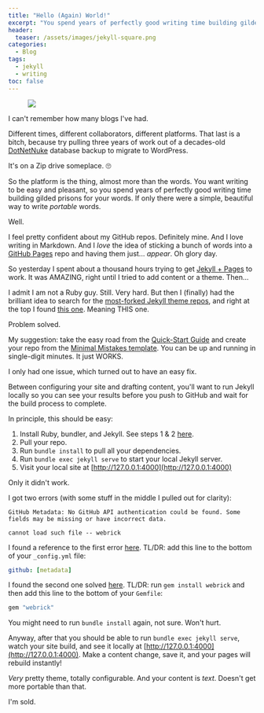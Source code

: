 ```yaml
---
title: "Hello (Again) World!"
excerpt: "You spend years of perfectly good writing time building gilded prisons for your words. If only there were a simple, beautiful way to write PORTABLE words."
header:
  teaser: /assets/images/jekyll-square.png
categories:
  - Blog
tags:
  - jekyll
  - writing
toc: false
---
```


<figure class="align-left" style="margin-top: 10px; margin-bottom: 10px; width: 150px;">
    <img src="{{ site.url }}{{ site.baseurl }}/assets/images/jekyll-square.png">
</figure>

I can't remember how many blogs I've had.

Different times, different collaborators, different platforms. That last is a bitch, because try pulling three years of work out of a decades-old [DotNetNuke](https://www.dnnsoftware.com/) database backup to migrate to WordPress. 

It's on a Zip drive someplace. :roll_eyes:

So the platform is the thing, almost more than the words. You want writing to be easy and pleasant, so you spend years of perfectly good writing time building gilded prisons for your words. If only there were a simple, beautiful way to write _portable_ words.

Well.

I feel pretty confident about my GitHub repos. Definitely mine. And I love writing in Markdown. And I _love_ the idea of sticking a bunch of words into a [GitHub Pages](https://pages.github.com/) repo and having them just... _appear_. Oh glory day.

So yesterday I spent about a thousand hours trying to get [Jekyll + Pages](https://docs.github.com/en/pages/setting-up-a-github-pages-site-with-jekyll) to work. It was AMAZING, right until I tried to add content or a theme. Then...

I admit I am not a Ruby guy. Still. Very hard. But then I (finally) had the brilliant idea to search for the [most-forked Jekyll theme repos](https://github.com/search?o=desc&q=jekyll+theme&s=forks&type=Repositories), and right at the top I found [this one](https://github.com/mmistakes/minimal-mistakes). Meaning THIS one.

Problem solved.

My suggestion: take the easy road from the [Quick-Start Guide](https://mmistakes.github.io/minimal-mistakes/docs/quick-start-guide/) and create your repo from the [Minimal Mistakes template](https://github.com/mmistakes/mm-github-pages-starter/generate). You can be up and running in single-digit minutes. It just WORKS.

I only had one issue, which turned out to have an easy fix.

Between configuring your site and drafting content, you'll want to run Jekyll locally so you can see your results before you push to GitHub and wait for the build process to complete.

In principle, this should be easy:

1. Install Ruby, bundler, and Jekyll. See steps 1 & 2 [here](https://jekyllrb.com/docs/#instructions).
2. Pull your repo.
3. Run `bundle install` to pull all your dependencies.
4. Run `bundle exec jekyll serve` to start your local Jekyll server.
5. Visit your local site at [http://127.0.0.1:4000](http://127.0.0.1:4000)

Only it didn't work.

I got two errors (with some stuff in the middle I pulled out for clarity):

```
GitHub Metadata: No GitHub API authentication could be found. Some fields may be missing or have incorrect data.

cannot load such file -- webrick
```

I found a reference to the first error [here](https://github.com/github/pages-gem/issues/399). TL/DR: add this line to the bottom of your `_config.yml` file:

```yml
github: [metadata]
```

I found the second one solved [here](https://talk.jekyllrb.com/t/load-error-cannot-load-such-file-webrick/5417/2). TL/DR: run `gem install webrick` and then add this line to the bottom of your `Gemfile`:

```ruby
gem "webrick"
```

You might need to run `bundle install` again, not sure. Won't hurt.

Anyway, after that you should be able to run `bundle exec jekyll serve`, watch your site build, and see it locally at [http://127.0.0.1:4000](http://127.0.0.1:4000). Make a content change, save it, and your pages will rebuild instantly!

_Very_ pretty theme, totally configurable. And your content is _text_. Doesn't get more portable than that.

I'm sold.